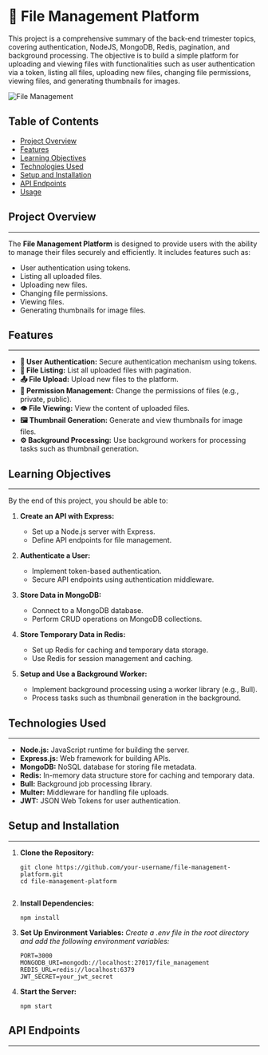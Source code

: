 # 📁 File Management Platform

This project is a comprehensive summary of the back-end trimester topics, covering authentication, NodeJS, MongoDB, Redis, pagination, and background processing. The objective is to build a simple platform for uploading and viewing files with functionalities such as user authentication via a token, listing all files, uploading new files, changing file permissions, viewing files, and generating thumbnails for images.

![File Management](https://via.placeholder.com/1000x200.png?text=File+Management+Platform)

## Table of Contents

- [Project Overview](#project-overview)
- [Features](#features)
- [Learning Objectives](#learning-objectives)
- [Technologies Used](#technologies-used)
- [Setup and Installation](#setup-and-installation)
- [API Endpoints](#api-endpoints)
- [Usage](#usage)

## Project Overview

---

The **File Management Platform** is designed to provide users with the ability to manage their files securely and efficiently. It includes features such as:

- User authentication using tokens.
- Listing all uploaded files.
- Uploading new files.
- Changing file permissions.
- Viewing files.
- Generating thumbnails for image files.

## Features

---

- **🔐 User Authentication:** Secure authentication mechanism using tokens.
- **📄 File Listing:** List all uploaded files with pagination.
- **📤 File Upload:** Upload new files to the platform.
- **🔄 Permission Management:** Change the permissions of files (e.g., private, public).
- **👁️ File Viewing:** View the content of uploaded files.
- **🖼️ Thumbnail Generation:** Generate and view thumbnails for image files.
- **⚙️ Background Processing:** Use background workers for processing tasks such as thumbnail generation.

## Learning Objectives

---

By the end of this project, you should be able to:

1. **Create an API with Express:**
   - Set up a Node.js server with Express.
   - Define API endpoints for file management.

2. **Authenticate a User:**
   - Implement token-based authentication.
   - Secure API endpoints using authentication middleware.

3. **Store Data in MongoDB:**
   - Connect to a MongoDB database.
   - Perform CRUD operations on MongoDB collections.

4. **Store Temporary Data in Redis:**
   - Set up Redis for caching and temporary data storage.
   - Use Redis for session management and caching.

5. **Setup and Use a Background Worker:**
   - Implement background processing using a worker library (e.g., Bull).
   - Process tasks such as thumbnail generation in the background.

## Technologies Used

---

- **Node.js:** JavaScript runtime for building the server.
- **Express.js:** Web framework for building APIs.
- **MongoDB:** NoSQL database for storing file metadata.
- **Redis:** In-memory data structure store for caching and temporary data.
- **Bull:** Background job processing library.
- **Multer:** Middleware for handling file uploads.
- **JWT:** JSON Web Tokens for user authentication.

## Setup and Installation

---

1. **Clone the Repository:**
   ```
   git clone https://github.com/your-username/file-management-platform.git
   cd file-management-platform
  
2. **Install Dependencies:**
   ```
   npm install

3. **Set Up Environment Variables:**
   *Create a .env file in the root directory and add the following environment variables:*
   ```
   PORT=3000
   MONGODB_URI=mongodb://localhost:27017/file_management
   REDIS_URL=redis://localhost:6379
   JWT_SECRET=your_jwt_secret
4. **Start the Server:**
   ```
   npm start
## API Endpoints

---

   
